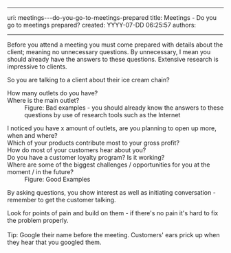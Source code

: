 

---
uri: meetings---do-you-go-to-meetings-prepared
title: Meetings - Do you go to meetings prepared?
created: YYYY-07-DD 06:25:57
authors:

---




<span class='intro'> Before you attend a meeting you must come prepared with details about the client; meaning no unnecessary questions. By unnecessary, I mean you should already have the answers to these questions. Extensive research is impressive to clients. 
 </span>


  <p>So you are talking to a client about their ice cream chain?</p>
<dl class="bad">
    <dt>How many outlets do you have? <br>
    Where is the main outlet? </dt>
    <dd>Figure&#58; Bad examples - you should already know the answers to these questions by use of research tools such as the Internet </dd>
</dl>
<dl class="good">
    <dt>I noticed you have x amount of outlets, are you planning to open up more, when and where?<br>
    Which of your products contribute most to your gross profit?<br>
    How do most of your customers hear about you?<br>
    Do you have a customer loyalty program? Is it working?<br>
    Where are some of the biggest challenges / opportunities for you at the moment / in the future? </dt>
    <dd>Figure&#58; Good Examples </dd>
</dl>
<p>By asking questions, you show interest as well as initiating conversation - remember to get the customer talking.</p>
<p>Look for points of pain and build on them - if there's no pain it's hard to fix the problem properly.<br>
<br>
Tip&#58; Google their name before the meeting. Customers' ears prick up when they hear that you googled them.</p>



